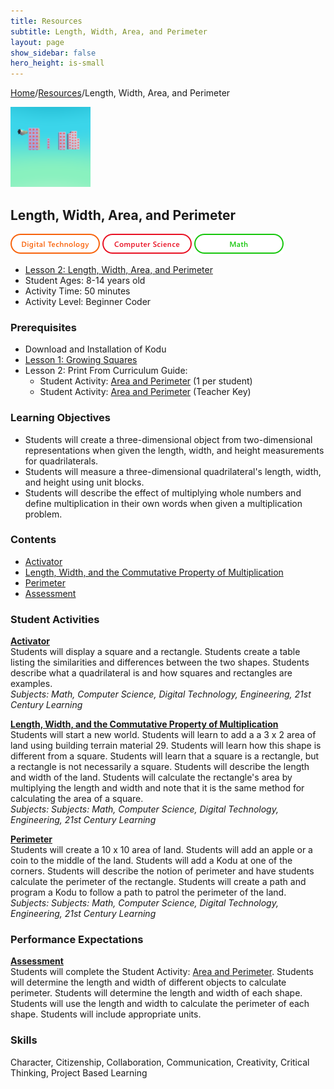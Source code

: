 ```yaml
---
title: Resources
subtitle: Length, Width, Area, and Perimeter
layout: page
show_sidebar: false
hero_height: is-small
---
```


[Home](..)/[Resources](.)/Length, Width, Area, and Perimeter

[![](length_width_area_and_perimeter.png)](https://www.kodugamelab.com/worlds/#SbwTS4YgKkaXS7LmKG67TQ==)

## Length, Width, Area, and Perimeter
![Digital Technology](dt.png) ![Computer Science](cs.png) ![Math](m.png)

* [Lesson 2: Length, Width, Area, and Perimeter](6_Kodu_Curriculum_Math_Module.pdf#page=19)
* Student Ages: 8-14 years old
* Activity Time: 50 minutes 
* Activity Level: Beginner Coder

### Prerequisites
* Download and Installation of Kodu
* [Lesson 1: Growing Squares](growing_squares)
* Lesson 2: Print From Curriculum Guide:  
  * Student Activity: [Area and Perimeter](6_Kodu_Curriculum_Math_Module.pdf#page=23) (1 per student)
  * Student Activity: [Area and Perimeter](6_Kodu_Curriculum_Math_Module.pdf#page=22) (Teacher Key) 

### Learning Objectives

* Students will create a three-dimensional object from two-dimensional representations when given the length, width, and height measurements for quadrilaterals.
* Students will measure a three-dimensional quadrilateral's length, width, and height using unit blocks.
* Students will describe the effect of multiplying whole numbers and define multiplication in their own words when given a multiplication problem.

### Contents
* [Activator](#activator)
* [Length, Width, and the Commutative Property of Multiplication](#length)
* [Perimeter](#perimeter)
* [Assessment](#assessment)

### Student Activities

<a name="activator"></a>
[**Activator**](6_Kodu_Curriculum_Math_Module.pdf#page=20)<br>
Students will display a square and a rectangle. Students create a table listing the similarities and differences between the two shapes. Students describe what a quadrilateral is and how squares and rectangles are examples.<br>
*Subjects: Math, Computer Science, Digital Technology, Engineering, 21st Century Learning*

<a name="length"></a>
[**Length, Width, and the Commutative Property of Multiplication**](6_Kodu_Curriculum_Math_Module.pdf#page=20)<br>
Students will start a new world. Students will learn to add a a 3 x 2 area of land using building terrain material 29. Students will learn how this shape is different from a square. Students will learn that a square is a rectangle, but a rectangle is not necessarily a square. Students will describe the length and width of the land. Students will calculate the rectangle's area by multiplying the length and width and note that it is the same method for calculating the area of a square.<br>
*Subjects: Subjects: Math, Computer Science, Digital Technology, Engineering, 21st Century Learning*

<a name="perimeter"></a>
[**Perimeter**](6_Kodu_Curriculum_Math_Module.pdf#page=20)<br>
Students will create a 10 x 10 area of land. Students will add an apple or a coin to the middle of the land. Students will add a Kodu at one of the corners. Students will describe the notion of perimeter and have students calculate the perimeter of the rectangle. Students will create a path and program a Kodu to follow a path to patrol the perimeter of the land.<br>
*Subjects: Subjects: Math, Computer Science, Digital Technology, Engineering, 21st Century Learning*

### Performance Expectations
[**Assessment**](6_Kodu_Curriculum_Math_Module.pdf#page=21)<br> 
Students will complete the Student Activity: [Area and Perimeter](6_Kodu_Curriculum_Math_Module.pdf#page=23). Students will determine the length and width of different objects to calculate perimeter. Students will determine the length and width of each shape. Students will use the length and width to calculate the perimeter of each shape. Students will include appropriate units.

### Skills
Character, 
Citizenship,
Collaboration,
Communication,
Creativity,
Critical Thinking,
Project Based Learning

